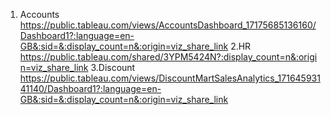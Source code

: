 1. Accounts
https://public.tableau.com/views/AccountsDashboard_17175685136160/Dashboard1?:language=en-GB&:sid=&:display_count=n&:origin=viz_share_link 
2.HR
https://public.tableau.com/shared/3YPM5424N?:display_count=n&:origin=viz_share_link
3.Discount
https://public.tableau.com/views/DiscountMartSalesAnalytics_17164593141140/Dashboard1?:language=en-GB&:sid=&:display_count=n&:origin=viz_share_link
